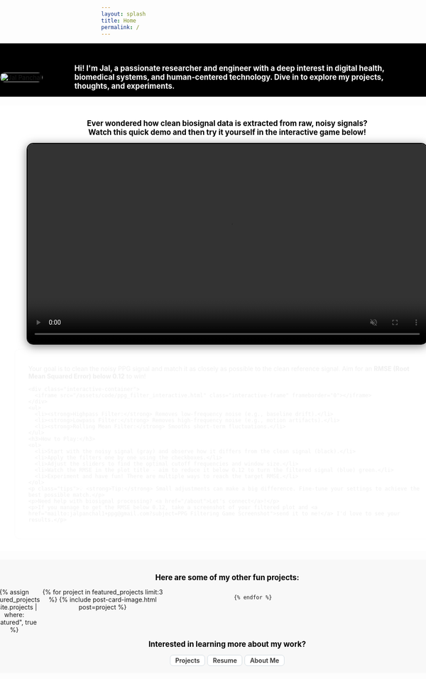 ```yaml
---
layout: splash
title: Home
permalink: /
---
```



<div class="full-width-section">
  <div class="container flex-container">
    <div class="photo-wrapper">
      <img src="{{ '/assets/images/jal.png' | relative_url }}" alt="Jal Panchal" />
    </div>
    <div class="welcome-text">
      <p>
        <strong style="color: white; font-size: 1.2em;">
          Hi! I'm Jal, a passionate researcher and engineer with a deep interest in digital health, biomedical systems, and human-centered technology. Dive in to explore my projects, thoughts, and experiments.
        </strong>
      </p>
    </div>
  </div>
</div>


<!-- PPG Video Section -->
<div class="full-width-section white-section">
  <div class="container">
    <p>
    <strong style="color: rgb(0, 0, 0); font-size: 1.2em;">
      Ever wondered how clean biosignal data is extracted from raw, noisy signals?<br>
      Watch this quick demo and then try it yourself in the interactive game below!
    </strong>
    </p>
    <video class="ppg-video" autoplay muted loop>
      <source src="/assets/videos/ppg_cleaning.mp4" type="video/mp4">
      Your browser does not support the video tag.
    </video>

  <div class="instructions-container">
    <p>Your goal is to clean the noisy PPG signal and match it as closely as possible to the clean reference signal. Aim for an <strong>RMSE (Root Mean Squared Error) below 0.12</strong> to win!</p>

    <div class="interactive-container">
      <iframe src="/assets/code/ppg_filter_interactive.html" class="interactive-frame" frameborder="0"></iframe>
    </div>
    <ul>
      <li><strong>Highpass Filter:</strong> Removes low-frequency noise (e.g., baseline drift).</li>
      <li><strong>Lowpass Filter:</strong> Removes high-frequency noise (e.g., motion artifacts).</li>
      <li><strong>Rolling Mean Filter:</strong> Smooths short-term fluctuations.</li>
    </ul>
    <h3>How to Play:</h3>
    <ol>
      <li>Start with the noisy signal (gray) and observe how it differs from the clean signal (black).</li>
      <li>Apply the filters one by one using the checkboxes.</li>
      <li>Adjust the sliders to find the optimal cutoff frequencies and window size.</li>
      <li>Watch the RMSE in the plot title - aim to reduce it below 0.12 to turn the filtered signal (blue) green.</li>
      <li>Experiment and have fun! There are multiple ways to reach the target RMSE.</li>
    </ol>
    <p class="tips">💡 <strong>Tip:</strong> Small adjustments can make a big difference. Fine-tune your settings to achieve the best possible match.</p>
    <p>Need help with biosignal processing? <a href="/about">Let's connect</a>!</p>
    <p>If you manage to get the RMSE below 0.12, take a screenshot of your filtered plot and <a href="mailto:jalpanchal1+ppg@gmail.com?subject=PPG Filtering Game Screenshot">send it to me!</a> I'd love to see your results.</p>
  </div>
  </div>
</div>


<!-- Projects Section -->
<div class="full-width-section off-white-section">
  <div class="container">
    <p>
    <strong style="color: rgb(0, 0, 0); font-size: 1.2em;">
    Here are some of my other fun projects:
    </strong>
    </p>
    <div class="card-grid-container">
    {% assign featured_projects = site.projects | where: "featured", true %}
    <div class="card-grid">
    {% for project in featured_projects limit:3 %}
        {% include post-card-image.html post=project %}

    {% endfor %}
  </div>
  </div>
  <p>
  <strong style="color: rgb(0, 0, 0); font-size: 1.2em;">
    Interested in learning more about my work?
  </strong>
  </p>
    <div class="page-tags">
      <a href="/projects/" class="tag">Projects</a>
      <a href="/resume/" class="tag">Resume</a>
      <a href="/about/" class="tag">About Me</a>
    </div>
  </div>
</div>



<style>
.flex-container {
  display: flex;
  align-items: center;
  gap: 2rem;
}
.photo-wrapper img {
  max-width: 500px;
  width: 100%;
  height: auto;
  border-radius: 10px;
  margin-bottom: 0; /* Remove padding below photo */
}
.welcome-text {
  flex: 1;
  color: white;
  /* max-width: 700px; */
  padding: 0 40px;
  text-align: left;
}
@media (max-width: 600px) {
  .flex-container {
    flex-direction: column;
    text-align: center;
  }
  .photo-wrapper img {
    max-width: 200px;
    margin-bottom: 1rem;
    margin-left: auto;
    margin-right: auto;
  }
}
.full-width-section {
  width: 100vw;
  position: relative;
  left: 50%;
  right: 50%;
  margin-left: -50vw;
  margin-right: -50vw;
  padding: 0rem 0;
  padding-top: 2rem;
  background-color: #000000;
  margin-bottom: 20px;
}
.transition-section {
  background-color: #222;
  color: #fff;
  text-align: center;
  padding: 2rem 1rem;
  margin-bottom: 0;
  border-top: 2px solid #4CAF50;
  border-bottom: 2px solid #4CAF50;
}
.white-section {
  background-color: #ffffff;
  text-align: center;
  padding: 1rem 2rem;
}

.off-white-section {
  background-color: #f8f8f8;
  text-align: center;
  padding: 1rem 2rem;
}
.ppg-video {
  width: 100%;
  max-width: 900px;
  border-radius: 15px;
  border: 2px solid #060606;
  box-shadow: 0 4px 20px rgba(0, 0, 0, 0.5);
}

.instructions-container {
  background-color: #fbfbfb;
  border: 2px solid #ddd;
  border-radius: 12px;
  padding: 20px 30px;
  margin-bottom: 20px;
  box-shadow: 0 4px 15px rgba(0, 0, 0, 0.1);
  animation: fadeIn 0.8s ease-in-out;
  text-align: left;
}

.instructions-container h2 {
  font-size: 1.0em;
  color: #333;
  margin-bottom: 10px;
}

.instructions-container ul, .instructions-container ol {
  margin-left: 20px;
  color: #555;
  text-align: left;
}

.instructions-container li {
  margin-bottom: 10px;
}

.instructions-container .tips {
  font-style: italic;
  color: #777;
  margin-top: 15px;
}

.instructions-container a {
  color: #4CAF50;
  text-decoration: none;
  font-weight: bold;
}

.instructions-container a:hover {
  text-decoration: underline;
}

.interactive-container {
  display: flex;
  justify-content: center;
  max-width: 1200px;
  margin: 0 auto;
}

.interactive-frame {
  width: 100%;
  max-width: 1200px;
  height: 400px;
  border-radius: 12px;
  border: 2px solid #ddd;
}

.card-grid-container {
  display: flex;
  justify-content: center;
  width: 100%;
}

.card-grid {
  display: grid;
  grid-template-columns: repeat(auto-fill, minmax(250px, 1fr));
  grid-gap: 4em;
  margin-bottom: 2em;
  max-width: 1200px; /* Optional: limit the maximum width */
  width: 100%;
}

.contact-form {
  display: flex;
  flex-direction: column;
  gap: 1rem;
  max-width: 600px;
  margin: 0 auto;
  padding: 1rem;
  background-color: #ffffff;
  border-radius: 10px;
  box-shadow: 0 4px 15px rgba(0, 0, 0, 0.1);
}
.contact-form label {
  font-size: 1em;
  margin-bottom: 0.5rem;
}
.contact-form input, .contact-form textarea {
  width: 100%;
  padding: 0.8rem;
  border: 1px solid #ddd;
  border-radius: 5px;
  font-size: 1em;
}
.contact-form button {
  padding: 0.8rem;
  background-color: #4CAF50;
  color: white;
  border: none;
  border-radius: 5px;
  cursor: pointer;
  transition: background-color 0.3s ease;
}
.contact-form button:hover {
  background-color: #45a049;
}

.contact-links {
  display: flex;
  justify-content: space-between;
  flex-wrap: wrap;
}
.contact-left {
  flex: 1 1 60%;
  margin-right: 20px;
}
.links-right {
  flex: 1 1 30%;
  align-self: flex-start;
}
.links-right ul {
  list-style: none;
  padding: 0;
}
.links-right ul li {
  margin-bottom: 1rem;
}
.links-right ul li a {
  color: #333;
  text-decoration: none;
  font-weight: bold;
}
.links-right ul li a:hover {
  color: #4CAF50;
  text-decoration: underline;
}

.page-tags {
  display: flex;
  flex-wrap: wrap;
  gap: 5px;
  justify-content: center;
  z-index: 2;
  opacity: 1;
  
  .tag {
    background-color: #ffffff;
    color: #333333;
    padding: 0.2em 0.8em;
    border-radius: 7px;
    font-size: 1em;
    font-weight: 600;
    text-transform: capitalize;
    cursor: pointer;
    border: 1px solid #d2dbe1;
    transition: background-color 0.3s, color 0.3s, border-color 0.3s;
    text-decoration: none;

    &:hover {
      background-color: #6a6b6d;
      border-color: #bbc4cb;
      color : #ffffff;
      text-decoration: none;
    }

    &.active {
      background-color: #444;
      color: #ffffff;
      border-color: #444;
      box-shadow: 0 2px 8px rgba(0, 0, 0, 0.15);
    }
  }
}

@keyframes fadeIn {
  from { opacity: 0; transform: translateY(10px); }
  to { opacity: 1; transform: translateY(0); }
}


@media (max-width: 768px) {
  .card-grid {
    grid-template-columns: repeat(auto-fill, minmax(150px, 1fr));
  }
}

@media (max-width: 480px) {
  .card-grid {
    grid-template-columns: 1fr;
  }
</style>





